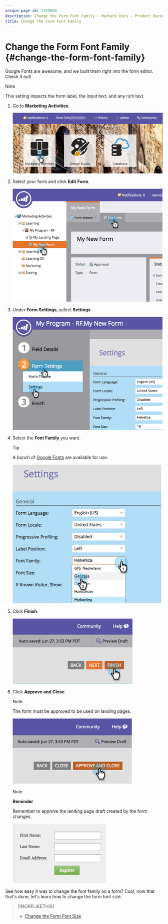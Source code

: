 ```yaml
---
unique-page-id: 2359608
description: Change the Form Font Family - Marketo Docs - Product Documentation
title: Change the Form Font Family
---
```


# Change the Form Font Family {#change-the-form-font-family}

Google Fonts are awesome, and we built them right into the form editor. Check it out!

>[!NOTE]
>
>This setting impacts the form label, the input text, and any rich text.

1. Go to **Marketing** **Activities**.

   ![](assets/login-marketing-activities.png)

1. Select your form and click **Edit** **Form**.

   ![](assets/image2014-9-15-15-3a47-3a27.png)

1. Under **Form** **Settings**, select **Settings**.

   ![](assets/image2014-9-15-15-3a47-3a56.png)

1. Select the **Font Family** you want.

   >[!TIP]
   >
   >A bunch of [Google Fonts](http://www.google.com/fonts) are available for use.

   ![](assets/image2014-9-15-16-3a0-3a8.png)

1. Click **Finish**.

   ![](assets/image2014-9-15-16-3a0-3a15.png)

1. Click **Approve and Close**.

   >[!NOTE]
   >
   >The form must be approved to be used on landing pages.

   ![](assets/image2014-9-15-16-3a1-3a28.png)

   >[!NOTE]
   >
   >**Reminder**
   >
   >
   >Remember to approve the landing page draft created by the form changes.

   ![](assets/image2014-9-15-16-3a2-3a1.png)

See how easy it was to change the font family on a form? Cool, now that that's done, let's learn how to change the form font size.

>[!MORELIKETHIS]
>
>* [Change the Form Font Size](change-the-form-font-size.md)
>

